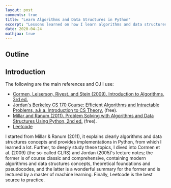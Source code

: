 ```yaml
---
layout: post
comments: true
title: "Learn Algorithms and Data Structures in Python"
excerpt: "Lessons learned on how I learn algorithms and data structures in Python."
date: 2020-04-24
mathjax: true
---
```


## Outline


## Introduction

The following are the main references and OJ I use:

- [Cormen, Leiserson, Rivest, and Stein (2009). Introduction to Algorithms, 3rd ed.](http://mitpress.mit.edu/books/introduction-algorithms-third-edition)
- [Jordan's Berkeley CS 170 Course: Efficient Algorithms and Intractable Problems, a.k.a. Introduction to CS Theory.](http://people.eecs.berkeley.edu/~jordan/courses/170-fall05/) (free). 
- [Millar and Ranum (2011). Problem Solving with Algorithms and Data Structures Using Python, 2nd ed.](http://interactivepython.org/runestone/static/pythonds/index.html) (free).
- [Leetcode](https://leetcode.com/)

I started from Millar & Ranum (2011), it explains clearly algorithms and data structures concepts and provides implementations in Python, from which I learned a lot. Further, to deeply study these topics, I dived into Cormen et al. (2009) (the so-called CLRS) and Jordan (2005)'s lecture notes; the former is of course classic and comprehensive, containing modern algorithms and data structures concepts, theoretical foundations and pseudocodes, and the latter is a wonderful summary for the former and is lectured by a master of machine learning. Finally, Leetcode is the best source to practice.